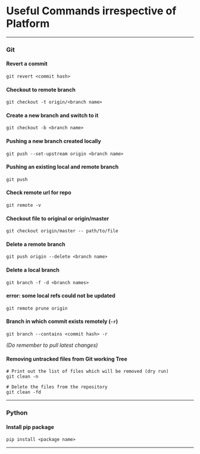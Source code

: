 # Useful Commands irrespective of Platform

------
### Git
#### Revert a commit
`git revert <commit hash>`

#### Checkout to remote branch
`git checkout -t origin/<branch name>`

#### Create a new branch and switch to it
`git checkout -b <branch name>`

#### Pushing a new branch created locally
`git push --set-upstream origin <branch name>`

#### Pushing an existing local and remote branch
`git push`

#### Check remote url for repo
`git remote -v`

#### Checkout file to original or origin/master
`git checkout origin/master -- path/to/file`

#### Delete a remote branch
`git push origin --delete <branch name>`

#### Delete a local branch
`git branch -f -d <branch names>`

#### error: some local refs could not be updated
`git remote prune origin`

#### Branch in which commit exists remotely (`-r`)
`git branch --contains <commit hash> -r`

*(Do remember to pull latest changes)*

#### Removing untracked files from Git working Tree
```
# Print out the list of files which will be removed (dry run)
git clean -n

# Delete the files from the repository
git clean -fd
```

------
### Python
#### Install pip package
`pip install <package name>`

------
